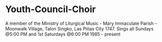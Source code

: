 # Youth-Council-Choir
A member of the Ministry of Liturgical Music - Mary Immaculate Parish - Moonwalk Village, Talon Singko, Las Piñas City 1747. Sings all Sundays @5:00 PM and 1st Saturdays @6:00 PM  1985 - present
